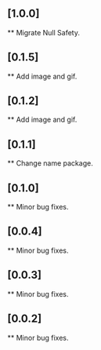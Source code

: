 
## [1.0.0]
** Migrate Null Safety.

## [0.1.5]
** Add image and gif.

## [0.1.2]
** Add image and gif.

## [0.1.1]
** Change name package.

## [0.1.0]
** Minor bug fixes.

## [0.0.4]
** Minor bug fixes.

## [0.0.3]
** Minor bug fixes.

## [0.0.2]
** Minor bug fixes.




